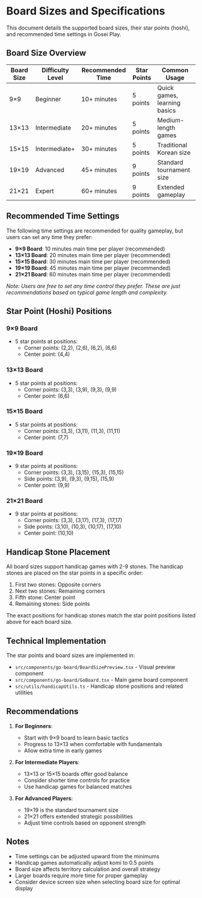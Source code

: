 # Board Sizes and Specifications

This document details the supported board sizes, their star points (hoshi), and recommended time settings in Gosei Play.

## Board Size Overview

| Board Size | Difficulty Level | Recommended Time | Star Points | Common Usage |
|------------|-----------------|------------------|-------------|--------------|
| 9×9        | Beginner       | 10+ minutes      | 5 points    | Quick games, learning basics |
| 13×13      | Intermediate   | 20+ minutes      | 5 points    | Medium-length games |
| 15×15      | Intermediate+  | 30+ minutes      | 5 points    | Traditional Korean size |
| 19×19      | Advanced       | 45+ minutes      | 9 points    | Standard tournament size |
| 21×21      | Expert         | 60+ minutes      | 9 points    | Extended gameplay |

## Recommended Time Settings

The following time settings are recommended for quality gameplay, but users can set any time they prefer:

- **9×9 Board**: 10 minutes main time per player (recommended)
- **13×13 Board**: 20 minutes main time per player (recommended)
- **15×15 Board**: 30 minutes main time per player (recommended)
- **19×19 Board**: 45 minutes main time per player (recommended)
- **21×21 Board**: 60 minutes main time per player (recommended)

*Note: Users are free to set any time control they prefer. These are just recommendations based on typical game length and complexity.*

## Star Point (Hoshi) Positions

### 9×9 Board
- 5 star points at positions:
  - Corner points: (2,2), (2,6), (6,2), (6,6)
  - Center point: (4,4)

### 13×13 Board
- 5 star points at positions:
  - Corner points: (3,3), (3,9), (9,3), (9,9)
  - Center point: (6,6)

### 15×15 Board
- 5 star points at positions:
  - Corner points: (3,3), (3,11), (11,3), (11,11)
  - Center point: (7,7)

### 19×19 Board
- 9 star points at positions:
  - Corner points: (3,3), (3,15), (15,3), (15,15)
  - Side points: (3,9), (9,3), (9,15), (15,9)
  - Center point: (9,9)

### 21×21 Board
- 9 star points at positions:
  - Corner points: (3,3), (3,17), (17,3), (17,17)
  - Side points: (3,10), (10,3), (10,17), (17,10)
  - Center point: (10,10)

## Handicap Stone Placement

All board sizes support handicap games with 2-9 stones. The handicap stones are placed on the star points in a specific order:

1. First two stones: Opposite corners
2. Next two stones: Remaining corners
3. Fifth stone: Center point
4. Remaining stones: Side points

The exact positions for handicap stones match the star point positions listed above for each board size.

## Technical Implementation

The star points and board sizes are implemented in:
- `src/components/go-board/BoardSizePreview.tsx` - Visual preview component
- `src/components/go-board/GoBoard.tsx` - Main game board component
- `src/utils/handicapUtils.ts` - Handicap stone positions and related utilities

## Recommendations

1. **For Beginners**:
   - Start with 9×9 board to learn basic tactics
   - Progress to 13×13 when comfortable with fundamentals
   - Allow extra time in early games

2. **For Intermediate Players**:
   - 13×13 or 15×15 boards offer good balance
   - Consider shorter time controls for practice
   - Use handicap games for balanced matches

3. **For Advanced Players**:
   - 19×19 is the standard tournament size
   - 21×21 offers extended strategic possibilities
   - Adjust time controls based on opponent strength

## Notes

- Time settings can be adjusted upward from the minimums
- Handicap games automatically adjust komi to 0.5 points
- Board size affects territory calculation and overall strategy
- Larger boards require more time for proper gameplay
- Consider device screen size when selecting board size for optimal display 